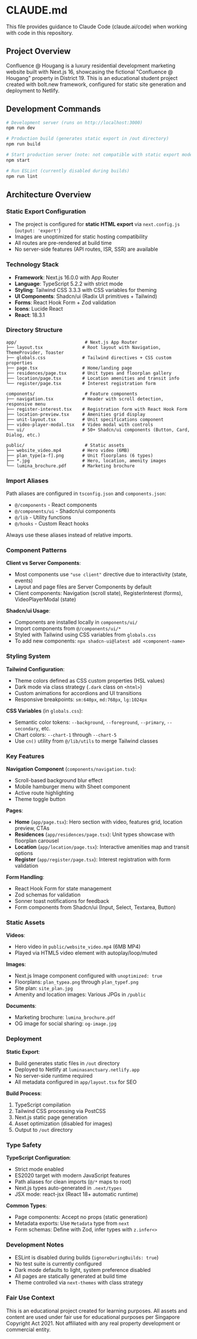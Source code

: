 # CLAUDE.md

This file provides guidance to Claude Code (claude.ai/code) when working with code in this repository.

## Project Overview

Confluence @ Hougang is a luxury residential development marketing website built with Next.js 16, showcasing the fictional "Confluence @ Hougang" property in District 19. This is an educational student project created with bolt.new framework, configured for static site generation and deployment to Netlify.

## Development Commands

```bash
# Development server (runs on http://localhost:3000)
npm run dev

# Production build (generates static export in /out directory)
npm run build

# Start production server (note: not compatible with static export mode)
npm start

# Run ESLint (currently disabled during builds)
npm run lint
```

## Architecture Overview

### Static Export Configuration
- The project is configured for **static HTML export** via `next.config.js` (`output: 'export'`)
- Images are unoptimized for static hosting compatibility
- All routes are pre-rendered at build time
- No server-side features (API routes, ISR, SSR) are available

### Technology Stack
- **Framework**: Next.js 16.0.0 with App Router
- **Language**: TypeScript 5.2.2 with strict mode
- **Styling**: Tailwind CSS 3.3.3 with CSS variables for theming
- **UI Components**: Shadcn/ui (Radix UI primitives + Tailwind)
- **Forms**: React Hook Form + Zod validation
- **Icons**: Lucide React
- **React**: 18.3.1

### Directory Structure

```
app/                          # Next.js App Router
├── layout.tsx               # Root layout with Navigation, ThemeProvider, Toaster
├── globals.css              # Tailwind directives + CSS custom properties
├── page.tsx                 # Home/landing page
├── residences/page.tsx      # Unit types and floorplan gallery
├── location/page.tsx        # Location amenities and transit info
└── register/page.tsx        # Interest registration form

components/                   # Feature components
├── navigation.tsx           # Header with scroll detection, responsive menu
├── register-interest.tsx    # Registration form with React Hook Form
├── location-preview.tsx     # Amenities grid display
├── unit-layout.tsx          # Unit specifications component
├── video-player-modal.tsx   # Video modal with controls
└── ui/                      # 50+ Shadcn/ui components (Button, Card, Dialog, etc.)

public/                       # Static assets
├── website_video.mp4        # Hero video (6MB)
├── plan_type[a-f].png       # Unit floorplans (6 types)
├── *.jpg                    # Hero, location, amenity images
└── lumina_brochure.pdf      # Marketing brochure
```

### Import Aliases
Path aliases are configured in `tsconfig.json` and `components.json`:
- `@/components` - React components
- `@/components/ui` - Shadcn/ui components
- `@/lib` - Utility functions
- `@/hooks` - Custom React hooks

Always use these aliases instead of relative imports.

### Component Patterns

**Client vs Server Components**:
- Most components use `"use client"` directive due to interactivity (state, events)
- Layout and page files are Server Components by default
- Client components: Navigation (scroll state), RegisterInterest (forms), VideoPlayerModal (state)

**Shadcn/ui Usage**:
- Components are installed locally in `components/ui/`
- Import components from `@/components/ui/*`
- Styled with Tailwind using CSS variables from `globals.css`
- To add new components: `npx shadcn-ui@latest add <component-name>`

### Styling System

**Tailwind Configuration**:
- Theme colors defined as CSS custom properties (HSL values)
- Dark mode via class strategy (`.dark` class on `<html>`)
- Custom animations for accordions and UI transitions
- Responsive breakpoints: `sm:640px`, `md:768px`, `lg:1024px`

**CSS Variables** (in `globals.css`):
- Semantic color tokens: `--background`, `--foreground`, `--primary`, `--secondary`, etc.
- Chart colors: `--chart-1` through `--chart-5`
- Use `cn()` utility from `@/lib/utils` to merge Tailwind classes

### Key Features

**Navigation Component** (`components/navigation.tsx`):
- Scroll-based background blur effect
- Mobile hamburger menu with Sheet component
- Active route highlighting
- Theme toggle button

**Pages**:
- **Home** (`app/page.tsx`): Hero section with video, features grid, location preview, CTAs
- **Residences** (`app/residences/page.tsx`): Unit types showcase with floorplan carousel
- **Location** (`app/location/page.tsx`): Interactive amenities map and transit options
- **Register** (`app/register/page.tsx`): Interest registration with form validation

**Form Handling**:
- React Hook Form for state management
- Zod schemas for validation
- Sonner toast notifications for feedback
- Form components from Shadcn/ui (Input, Select, Textarea, Button)

### Static Assets

**Videos**:
- Hero video in `public/website_video.mp4` (6MB MP4)
- Played via HTML5 video element with autoplay/loop/muted

**Images**:
- Next.js Image component configured with `unoptimized: true`
- Floorplans: `plan_typea.png` through `plan_typef.png`
- Site plan: `site_plan.jpg`
- Amenity and location images: Various JPGs in `/public`

**Documents**:
- Marketing brochure: `lumina_brochure.pdf`
- OG image for social sharing: `og-image.jpg`

### Deployment

**Static Export**:
- Build generates static files in `/out` directory
- Deployed to Netlify at `luminasanctuary.netlify.app`
- No server-side runtime required
- All metadata configured in `app/layout.tsx` for SEO

**Build Process**:
1. TypeScript compilation
2. Tailwind CSS processing via PostCSS
3. Next.js static page generation
4. Asset optimization (disabled for images)
5. Output to `/out` directory

### Type Safety

**TypeScript Configuration**:
- Strict mode enabled
- ES2020 target with modern JavaScript features
- Path aliases for clean imports (`@/*` maps to root)
- Next.js types auto-generated in `.next/types`
- JSX mode: react-jsx (React 18+ automatic runtime)

**Common Types**:
- Page components: Accept no props (static generation)
- Metadata exports: Use `Metadata` type from `next`
- Form schemas: Define with Zod, infer types with `z.infer<>`

### Development Notes

- ESLint is disabled during builds (`ignoreDuringBuilds: true`)
- No test suite is currently configured
- Dark mode defaults to light, system preference disabled
- All pages are statically generated at build time
- Theme controlled via `next-themes` with class strategy

### Fair Use Context

This is an educational project created for learning purposes. All assets and content are used under fair use for educational purposes per Singapore Copyright Act 2021. Not affiliated with any real property development or commercial entity.
